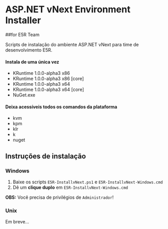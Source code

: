 ASP.NET vNext Environment Installer
===================================

##for E5R Team

Scripts de instalação do ambiente ASP.NET vNext para time de desenvolvimento E5R.

#### Instala de uma única vez

  * KRuntime 1.0.0-alpha3 x86
  * KRuntime 1.0.0-alpha3 x86 [core]
  * KRuntime 1.0.0-alpha3 x64
  * KRuntime 1.0.0-alpha3 x64 [core]
  * NuGet.exe

#### Deixa acessíveis todos os comandos da plataforma

  * kvm
  * kpm
  * klr
  * k
  * nuget

## Instruções de instalação

### Windows

1. Baixe os scripts `E5R-InstallvNext.ps1` e `E5R-InstallvNext-Windows.cmd`
2. Dê um __clique duplo__ em `E5R-InstallvNext-Windows.cmd`

__OBS:__ Você precisa de privilégios de `Administrador`!


### Unix

Em breve...
